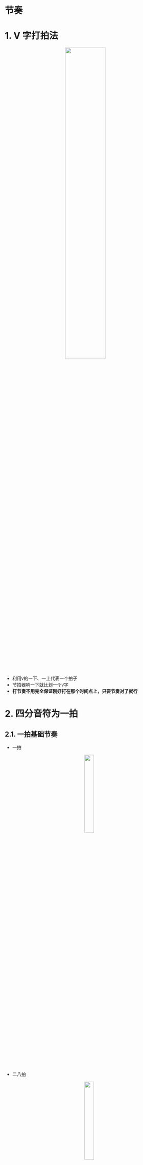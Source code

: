 # 节奏

# 1. V 字打拍法

<p style="text-align:center;"><img src="/musical_theory/image/foundation/methonV.jpg" width="50%" align="middle" /></p>

- 利用`V`的一下、一上代表一个拍子
- 节拍器响一下就比划一个`V`字
- **打节奏不用完全保证刚好打在那个时间点上，只要节奏对了就行**

# 2. 四分音符为一拍

## 2.1. 一拍基础节奏

- 一拍
    <p style="text-align:center;"><img src="/musical_theory/image/foundation/rhythm1.jpg" width="25%" align="middle" /></p>
- 二八拍
    <p style="text-align:center;"><img src="/musical_theory/image/foundation/rhythm28.jpg" width="25%" align="middle" /></p>

- 四十六
    <p style="text-align:center;"><img src="/musical_theory/image/foundation/rhythm16.jpg" width="25%" align="middle" /></p>

- 前八后十六
    <p style="text-align:center;"><img src="/musical_theory/image/foundation/rhythm816.jpg" width="25%" align="middle" /></p>
- 前十六后八
    <p style="text-align:center;"><img src="/musical_theory/image/foundation/rhythm168.jpg" width="25%" align="middle" /></p>
- 前附点
    <p style="text-align:center;"><img src="/musical_theory/image/foundation/rhythmFrontDot.jpg" width="25%" align="middle" /></p>
- 后附点
    <p style="text-align:center;"><img src="/musical_theory/image/foundation/rhythmBackDot.jpg" width="25%" align="middle" /></p>
- 小切分
    <p style="text-align:center;"><img src="/musical_theory/image/foundation/rhythmSyncopate.jpg" width="25%" align="middle" /></p>
- 三连音：**常规节奏用「v」字法就能很好解决，但是三连音无法实现对一拍的2分，使用三角形更容易掌握节奏一点**
    <p style="text-align:center;"><img src="/musical_theory/image/foundation/rhythm3.jpg" width="25%" align="middle" /></p>
- 三连音变体：**三连音中的每个音符的持续时间也可以改变**
    <p style="text-align:center;"><img src="/musical_theory/image/foundation/rhythm3Change.jpg" width="100%" align="middle" /></p>
## 2.2. 两拍节奏
- 大附点：也分前后附点类型
    <p style="text-align:center;"><img src="/musical_theory/image/foundation/rhythmLargeSyncopate.jpg" width="25%" align="middle" /></p>
- 大附点变体
    <p style="text-align:center;"><img src="/musical_theory/image/foundation/rhythmLargeSyncopate2.jpg" width="25%" align="middle" /></p>
- 大切分
    <p style="text-align:center;"><img src="/musical_theory/image/foundation/rhythmLargeSyncopate3.jpg" width="25%" align="middle" /></p>
- 大切分变体
    <p style="text-align:center;"><img src="/musical_theory/image/foundation/rhythmLargeSyncopateMore.jpg" width="50%" align="middle" /></p>

## 2.3. 一拍延长

<p style="text-align:center;"><img src="/musical_theory/image/foundation/rhythmMore.jpg" width="75%" align="middle" /></p>

## 2.4. 休止符

**对于休止符号，就把「哒」换成「空」。**

<p style="text-align:center;"><img src="/musical_theory/image/foundation/rhythmStop.jpg" width="75%" align="middle" /></p>

# 3. 八分音符为一拍

## 3.1. v 字法

> [!tip]
> 一个八分音符为一拍，打一个 V 字

<p style="text-align:center;"><img src="/musical_theory/image/foundation/quaver.jpg" width="75%" align="middle" /></p>

## 3.2. 三角形法

**对于以八分音符为一拍的乐谱，其实其拍号一般都是 $\frac{3}{8}$ 与 $\frac{6}{8}$。** 这两个拍号下的音符一般则以三个音符为一组，这就是否适合使用三角形法

<p style="text-align:center;"><img src="/musical_theory/image/foundation/quaver38.jpg" width="75%" align="middle" /></p>

<p style="text-align:center;"><img src="/musical_theory/image/foundation/quaver68.jpg" width="75%" align="middle" /></p>

# 4. 连音

> [!tip]
> - 三代二、五六七代四、九到十五代八。。。
> - 二四代三、八代六、十六代十二。。。

## 4.1. 三代二

三代二：
- **三**：一个三连音
- **二**：三连音中，一个「常规音符」的两倍就是这个三连音代表的拍数
- **常规音符**：能用来均分表示一个三连音的音符

<p style="text-align:center;"><img src="/musical_theory/image/foundation/rhythm3Change.jpg" width="100%" align="middle" /></p>

第一个三连音：由一个四分音符与一个八分音符组成，两个音符加起来就是 $\frac{3}{8}$ ；能够均分三连音 $\frac{3}{8}$ 的常规音符为八分音符；根据「三代二」，可知该三连音表示的拍数为 $\frac{1}{8} * 2$，即一个四分音符；若以四分音符为一拍，那么该三连音就表示一拍。

## 4.2. 二/四代三

二/四代三：
- **二/四：** 一个二/四连音
- **三：**  一个「常规音符」的三倍就是连音代表的拍数

<p style="text-align:center;"><img src="/musical_theory/image/foundation/slurred24.jpg" width="75%" align="middle" /></p>

<p style="text-align:center;"><img src="/musical_theory/image/foundation/slurred38.jpg" width="100%" align="middle" /></p>

> [!tip]
> - **二/四代三：** 该类连音只有在能采用三角形打拍法的节奏中才有意义，即 $\frac{3}{8}$ 与 $\frac{6}{8}$。**因为该类连音能确保代表的音符拍数一直是常规音符的「三」倍。**
> - **二连音**：这个算是一种特殊情况。用常规音符的一倍和两倍来表示二连音，完全没必要，因为就是基础音符，因此二连音还是表示三倍的常规音符

## 4.3. 其他连音

- 三代二、五六七代四、九到十五代八。。。

能代表一拍的音符均被称之为 $2^n$ 分音符，而连音想要利用若干个音符来拆分整数倍的拍数，那就是的要让连音中的音符能够表示成一个 $2^n$ 分音符。因此「代」字后面都是 $2^n$ 

<p style="text-align:center;"><img src="/musical_theory/image/foundation/slurred1.jpg" width="75%" align="middle" /></p>

- 二四代三、八代六、十六代十二。。。

该类连音主要应用于类似 $\frac{3}{8}$ 与 $\frac{6}{8}$ ，能用三角形法打拍子的节奏。那就需要连音所代表的拍数能够为某个基础音符的 $3$ 倍，因此「代」字后面都是三的倍数。又由于「代」字前面非 $2^n$ 的连音，第一条规则已经约束，所以该系列连音的「代」字前面的连音数均为 $2^n$ 

<p style="text-align:center;"><img src="/musical_theory/image/foundation/slurred2.jpg" width="75%" align="middle" /></p>

# 5. 延音

<p style="text-align:center;"><img src="/musical_theory/image/foundation/Fermata.jpg" width="50%" align="middle" /></p>

**对于被延音的音符使用「啊」进行代替。**

# 6. 还原号与变音记号


> [!note]
> - 任何一种变音记号，对「同一小节」它出现之后的所有「同一个音」生效
> - 当「同一小节」的「同一个音」出现新的变音记号后，立马以新的变音记号为准

<p style="text-align:center;"><img src="/musical_theory/image/foundation/FermataExample.jpg" width="75%" align="middle" /></p>

# 7. 音值组合法

- 四几拍：同一拍的音符要连在一起
    <p style="text-align:center;"><img src="/musical_theory/image/foundation/CombinateNote4.jpg" width="25%" align="middle" /></p>

- $\frac{3}{8}$ 与 $\frac{6}{8}$：三拍连接在一起

    <p style="text-align:center;"><img src="/musical_theory/image/foundation/CombinateNote3.jpg" width="50%" align="middle" /></p>

    